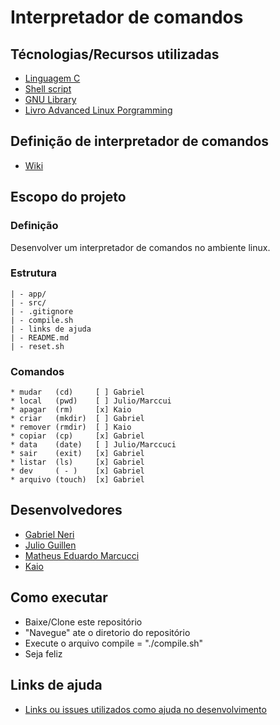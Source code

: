 # Interpretador de comandos

## Técnologias/Recursos utilizadas
- [Linguagem C](https://pt.wikipedia.org/wiki/C_(linguagem_de_programa%C3%A7%C3%A3o))
- [Shell script](https://www.devmedia.com.br/introducao-ao-shell-script-no-linux/25778)
- [GNU Library](http://www.gnu.org/software/libc/manual/html_node/index.html)
- [Livro Advanced Linux Porgramming](http://docs.linux.cz/programming/other/ALP/advanced-linux-programming.pdf)

## Definição de interpretador de comandos
- [Wiki](https://pt.wikipedia.org/wiki/Interpretador_de_comandos)

## Escopo do projeto

  ### Definição
  Desenvolver um interpretador de comandos no ambiente linux.

  ### Estrutura
    | - app/
    | - src/
    | - .gitignore
    | - compile.sh
    | - links de ajuda
    | - README.md
    | - reset.sh

  ### Comandos
    * mudar   (cd)     [ ] Gabriel
    * local   (pwd)    [ ] Julio/Marccui  
    * apagar  (rm)     [x] Kaio
    * criar   (mkdir)  [ ] Gabriel
    * remover (rmdir)  [ ] Kaio
    * copiar  (cp)     [x] Gabriel
    * data    (date)   [ ] Julio/Marccuci
    * sair    (exit)   [x] Gabriel
    * listar  (ls)     [x] Gabriel
    * dev     ( - )    [x] Gabriel
    * arquivo (touch)  [x] Gabriel

## Desenvolvedores
 - [Gabriel Neri](https://www.linkedin.com/in/nerigabriel/)
 - [Julio Guillen]()
 - [Matheus Eduardo Marcucci]()
 - [Kaio](https://github.com/MisterKaiou)

## Como executar
 - Baixe/Clone este repositório
 - "Navegue" ate o diretorio do repositório
 - Execute o arquivo compile =  "./compile.sh"
 - Seja feliz

## Links de ajuda
 - [Links ou issues utilizados como ajuda no desenvolvimento](https://github.com/neriGabriel/interpretador_de_comandos/blob/master/Links%20de%20ajuda.md)
